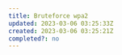 ```yaml
---
title: Bruteforce wpa2
updated: 2023-03-06 03:25:33Z
created: 2023-03-06 03:25:21Z
completed?: no
---
```


